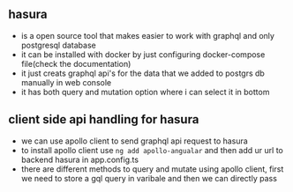 ## hasura 
* is a open source tool that makes easier to work with graphql and only postgresql database
* it can be installed with docker by just configuring docker-compose file(check the documentation)
* it just creats graphql api's for the data that we added to postgrs db manually in web console
* it has both query and mutation option where i can select it in bottom

## client side api handling for hasura
* we can use apollo client to send graphql api request to hasura 
* to install apollo client use `ng add apollo-angualar` and then add ur url to backend hasura in app.config.ts
* there are different methods to query and mutate using apollo client, first we need to store a gql query in varibale and then we can directly pass
  